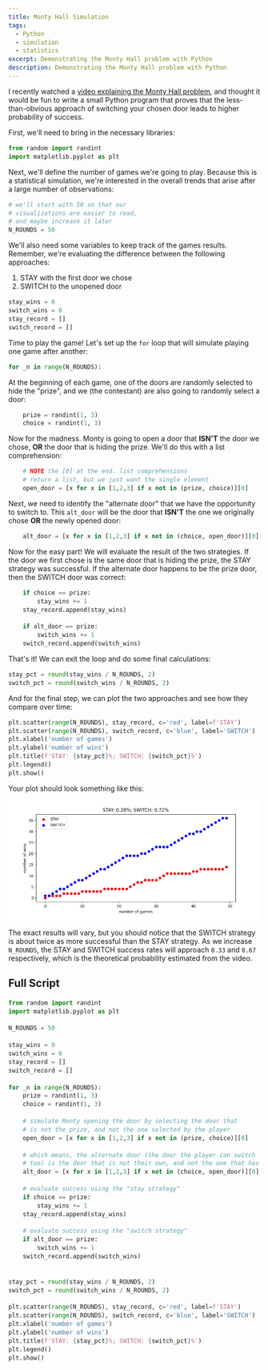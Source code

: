 ```yaml
---
title: Monty Hall Simulation
tags:
  - Python
  - simulation
  - statistics
excerpt: Demonstrating the Monty Hall problem with Python 
description: Demonstrating the Monty Hall problem with Python 
---
```


I recently watched a [video explaining the Monty Hall problem](https://www.youtube.com/watch?v=4Lb-6rxZxx0), and thought it would be fun to write a small Python program that proves that the less-than-obvious approach of switching your chosen door leads to higher probability of success.

First, we'll need to bring in the necessary libraries:
```python
from random import randint
import matplotlib.pyplot as plt
```

Next, we'll define the number of games we're going to play. Because this is a statistical simulation, we're interested in the overall trends that arise after a large number of observations:
```python
# we'll start with 50 so that our
# visualizations are easier to read,
# and maybe increase it later 
N_ROUNDS = 50
```

We'll also need some variables to keep track of the games results. Remember, we're evaluating the difference between the following approaches:
1. STAY with the first door we chose
2. SWITCH to the unopened door 

```python
stay_wins = 0
switch_wins = 0
stay_record = []
switch_record = []
```

Time to play the game! Let's set up the `for` loop that will simulate playing one game after another:
```python
for _n in range(N_ROUNDS):
```

At the beginning of each game, one of the doors are randomly selected to hide the "prize", and we (the contestant) are also going to randomly select a door:
```python
    prize = randint(1, 3)
    choice = randint(1, 3)
```

Now for the madness. Monty is going to open a door that **ISN'T** the door we chose, **OR** the door that is hiding the prize. We'll do this with a list comprehension:
```python
    # NOTE the [0] at the end. list comprehensions
    # return a list, but we just want the single element
    open_door = [x for x in [1,2,3] if x not in (prize, choice)][0]
```

Next, we need to identify the "alternate door" that we have the opportunity to switch to. This `alt_door` will be the door that **ISN'T** the one we originally chose **OR** the newly opened door:
```python
    alt_door = [x for x in [1,2,3] if x not in (choice, open_door)][0]
```

Now for the easy part! We will evaluate the result of the two strategies. If the door we first chose is the same door that is hiding the prize, the STAY strategy was successful. If the alternate door happens to be the prize door, then the SWITCH door was correct:
```python
    if choice == prize:
        stay_wins += 1
    stay_record.append(stay_wins)

    if alt_door == prize:
        switch_wins += 1
    switch_record.append(switch_wins)
```

That's it! We can exit the loop and do some final calculations:
```python
stay_pct = round(stay_wins / N_ROUNDS, 2)
switch_pct = round(switch_wins / N_ROUNDS, 2)
```

And for the final step, we can plot the two approaches and see how they compare over time:
```python
plt.scatter(range(N_ROUNDS), stay_record, c='red', label=f'STAY')
plt.scatter(range(N_ROUNDS), switch_record, c='blue', label='SWITCH')
plt.xlabel('number of games')
plt.ylabel('number of wins')
plt.title(f'STAY: {stay_pct}%; SWITCH: {switch_pct}%')
plt.legend()
plt.show()
```

Your plot should look something like this:

![monty_hall_results.png](/assets/images/monty_hall_results.png)

The exact results will vary, but you should notice that the SWITCH strategy is about twice as more successful than the STAY strategy. As we increase `N_ROUNDS`, the STAY and SWITCH success rates will approach `0.33` and `0.67` respectively, which is the theoretical probability estimated from the video.


## Full Script
```python
from random import randint
import matplotlib.pyplot as plt

N_ROUNDS = 50

stay_wins = 0
switch_wins = 0
stay_record = []
switch_record = []

for _n in range(N_ROUNDS):
    prize = randint(1, 3)
    choice = randint(1, 3)

    # simulate Monty opening the door by selecting the door that 
    # is not the prize, and not the one selected by the player
    open_door = [x for x in [1,2,3] if x not in (prize, choice)][0]

    # which means, the alternate door (the door the player can switch
    # too) is the door that is not their own, and not the one that has been opened
    alt_door = [x for x in [1,2,3] if x not in (choice, open_door)][0]

    # evaluate success using the "stay strategy"
    if choice == prize:
        stay_wins += 1
    stay_record.append(stay_wins)

    # evaluate success using the "switch strategy"
    if alt_door == prize:
        switch_wins += 1
    switch_record.append(switch_wins)


stay_pct = round(stay_wins / N_ROUNDS, 2)
switch_pct = round(switch_wins / N_ROUNDS, 2)

plt.scatter(range(N_ROUNDS), stay_record, c='red', label=f'STAY')
plt.scatter(range(N_ROUNDS), switch_record, c='blue', label='SWITCH')
plt.xlabel('number of games')
plt.ylabel('number of wins')
plt.title(f'STAY: {stay_pct}%; SWITCH: {switch_pct}%')
plt.legend()
plt.show()
```
